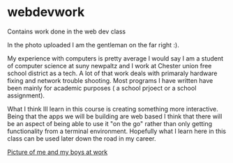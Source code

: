# webdevwork
Contains work done in the web dev class

In the photo uploaded I am the gentleman on the far right :).

My experience with computers is pretty average I would say I am a student of computer science at suny newpaltz and I work at Chester union free school district as a tech. A lot of that work deals with primaraly hardware fixing and network trouble shooting. Most programs I have written have been mainly for academic purposes ( a school prjoect or a school assignment). 

What I think Ill learn in this course is creating something more interactive. Being that the apps we will be building are web based I think that there will be an aspect of being able to use it "on the go" rather than only getting functionality from a terminal environment.  Hopefully what I learn here in this class can be used later down the road in my career.   

[Picture of me and my boys at work](/assets/chesterTechTeam.jpeg)